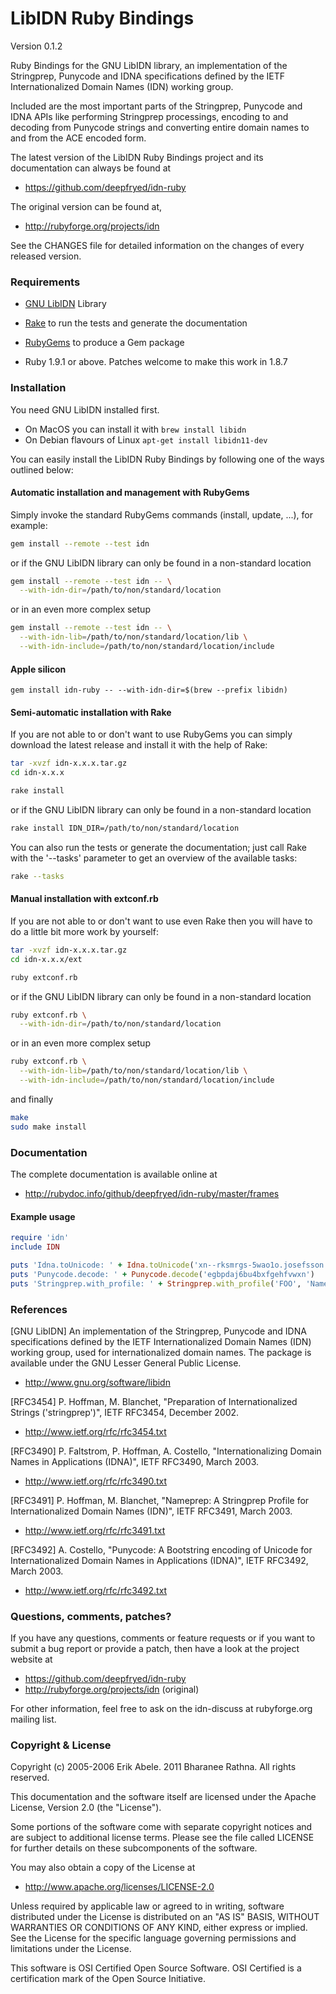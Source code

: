 # LibIDN Ruby Bindings

Version 0.1.2

Ruby Bindings for the GNU LibIDN library, an implementation of the
Stringprep, Punycode and IDNA specifications defined by the IETF
Internationalized Domain Names (IDN) working group.

Included are the most important parts of the Stringprep, Punycode
and IDNA APIs like performing Stringprep processings, encoding to
and decoding from Punycode strings and converting entire domain names
to and from the ACE encoded form.

The latest version of the LibIDN Ruby Bindings project and its
documentation can always be found at

* https://github.com/deepfryed/idn-ruby

The original version can be found at,

* http://rubyforge.org/projects/idn

See the CHANGES file for detailed information on the changes of every
released version.


### Requirements

* [GNU LibIDN](http://www.gnu.org/software/libidn/) Library

* [Rake](http://rubyforge.org/projects/rake) to run the tests and generate
  the documentation

* [RubyGems](http://docs.rubygems.org/) to produce a Gem package

* Ruby 1.9.1 or above. Patches welcome to make this work in 1.8.7


### Installation

You need GNU LibIDN installed first.

* On MacOS you can install it with `brew install libidn`
* On Debian flavours of Linux `apt-get install libidn11-dev`

You can easily install the LibIDN Ruby Bindings by following one of the
ways outlined below:

#### Automatic installation and management with RubyGems

Simply invoke the standard RubyGems commands (install, update, ...),
for example:

```bash
gem install --remote --test idn
```

or if the GNU LibIDN library can only be found in a non-standard location

```bash
gem install --remote --test idn -- \
  --with-idn-dir=/path/to/non/standard/location
```

or in an even more complex setup

```bash
gem install --remote --test idn -- \
  --with-idn-lib=/path/to/non/standard/location/lib \
  --with-idn-include=/path/to/non/standard/location/include
```

#### Apple silicon
```
gem install idn-ruby -- --with-idn-dir=$(brew --prefix libidn)
```

#### Semi-automatic installation with Rake

If you are not able to or don't want to use RubyGems you can simply
download the latest release and install it with the help of Rake:

```bash
tar -xvzf idn-x.x.x.tar.gz
cd idn-x.x.x

rake install
```

or if the GNU LibIDN library can only be found in a non-standard location

```bash
rake install IDN_DIR=/path/to/non/standard/location
```

You can also run the tests or generate the documentation; just call Rake
with the '--tasks' parameter to get an overview of the available tasks:

```bash
rake --tasks
```

#### Manual installation with extconf.rb

If you are not able to or don't want to use even Rake then you will have to
do a little bit more work by yourself:

```bash
tar -xvzf idn-x.x.x.tar.gz
cd idn-x.x.x/ext

ruby extconf.rb
```

or if the GNU LibIDN library can only be found in a non-standard location

```bash
ruby extconf.rb \
  --with-idn-dir=/path/to/non/standard/location
```

or in an even more complex setup

```bash
ruby extconf.rb \
  --with-idn-lib=/path/to/non/standard/location/lib \
  --with-idn-include=/path/to/non/standard/location/include
```

and finally

```bash
make
sudo make install
```


### Documentation

The complete documentation is available online at

* http://rubydoc.info/github/deepfryed/idn-ruby/master/frames

#### Example usage

```ruby
require 'idn'
include IDN

puts 'Idna.toUnicode: ' + Idna.toUnicode('xn--rksmrgs-5wao1o.josefsson.org')
puts 'Punycode.decode: ' + Punycode.decode('egbpdaj6bu4bxfgehfvwxn')
puts 'Stringprep.with_profile: ' + Stringprep.with_profile('FOO', 'Nameprep')
```


### References

[GNU LibIDN]
  An implementation of the Stringprep, Punycode and IDNA specifications
  defined by the IETF Internationalized Domain Names (IDN) working group,
  used for internationalized domain names. The package is available under
  the GNU Lesser General Public License.

  * http://www.gnu.org/software/libidn

[RFC3454]
  P. Hoffman, M. Blanchet, "Preparation of Internationalized Strings
  ('stringprep')", IETF RFC3454, December 2002.

  * http://www.ietf.org/rfc/rfc3454.txt

[RFC3490]
  P. Faltstrom, P. Hoffman, A. Costello, "Internationalizing Domain
  Names in Applications (IDNA)", IETF RFC3490, March 2003.

  * http://www.ietf.org/rfc/rfc3490.txt

[RFC3491]
  P. Hoffman, M. Blanchet, "Nameprep: A Stringprep Profile for
  Internationalized Domain Names (IDN)", IETF RFC3491, March 2003.

  * http://www.ietf.org/rfc/rfc3491.txt

[RFC3492]
  A. Costello, "Punycode: A Bootstring encoding of Unicode for
  Internationalized Domain Names in Applications (IDNA)", IETF
  RFC3492, March 2003.

  * http://www.ietf.org/rfc/rfc3492.txt


### Questions, comments, patches?

If you have any questions, comments or feature requests or if you want
to submit a bug report or provide a patch, then have a look at the project
website at

* https://github.com/deepfryed/idn-ruby
* http://rubyforge.org/projects/idn (original)

For other information, feel free to ask on the idn-discuss at rubyforge.org
mailing list.


### Copyright & License

Copyright (c) 2005-2006 Erik Abele. 2011 Bharanee Rathna. All rights reserved.

This documentation and the software itself are licensed under the Apache
License, Version 2.0 (the "License").

Some portions of the software come with separate copyright notices and are
subject to additional license terms. Please see the file called LICENSE for
further details on these subcomponents of the software.

You may also obtain a copy of the License at

* http://www.apache.org/licenses/LICENSE-2.0

Unless required by applicable law or agreed to in writing, software
distributed under the License is distributed on an "AS IS" BASIS,
WITHOUT WARRANTIES OR CONDITIONS OF ANY KIND, either express or implied.
See the License for the specific language governing permissions and
limitations under the License.

This software is OSI Certified Open Source Software.
OSI Certified is a certification mark of the Open Source Initiative.
